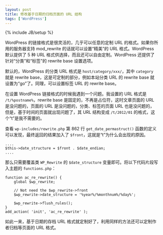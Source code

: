 ```yaml
---
layout: post
title: 修改基于日期的归档页面的 URL 结构
tags: ['WordPress']
---
```

{% include JB/setup %}

WordPress 的链接格式是很灵活的，几乎可以任意的定制 URL 的格式。如果你所用的服务器支持 mod_rewrite 的话就可以设置“精美”的 URL 格式。WordPress 默认提供了 5 种 URL 格式供选择，而且还可以自由定制。WordPress 还提供了针对“分类”和“标签”的 rewrite base 设置选项。

默认的，WordPress 的分类 URL 格式是 `host/category/xxx/`，其中 `category` 就是 rewrite base，这是可定制的部分，例如本站分类 URL 的 rewrite base 就设置为“go”了。同理，可以设置标签 URL 的 rewrite base。

在设置 WordPress 链接格式的时候我遇到一个问题。我设置的 URL 格式是 `/t/%postname%`，rewrite base 是固定的，不再是占位符，这时文章页面的 URL 是没问题的，页面的 URL 是没问题的，分类、标签的页面 URL 也是没问题的，但是，基于时间的页面就出现问题了，其 URL 结构变成 `/t/2012/01` 的格式，这个“t”是我不需要的。

查看 `wp-includes/rewrite.php` 第 862 行 `get_date_permastruct()` 函数的定义可以发现，最终返回的结果加入了 `$front`，这就是“t”为什么会出现的原因。

    ....
    $this->date_structure = $front . $date_endian;
    ....

那么只需要覆盖类 `WP_Rewrite` 的 `$date_structure` 变量即可。将以下代码片段写入主题的 `functions.php`：

    function ac_re_rewrite() {
        global $wp_rewrite;

        // Not need the $wp_rewrite->front
        $wp_rewrite->date_structure = '%year%/%monthnum%/%day%';

        $wp_rewrite->flush_rules();
    }
    add_action( 'init', 'ac_re_rewrite' );

如此一来，基于日期的存档 URL 格式就定制好了，利用同样的方法还可以定制作者归档等页面的 URL 格式。
